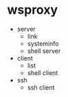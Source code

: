 # wsproxy

* server
  * link
  * systeminfo
  * shell server
* client
  * list
  * shell client
* ssh
  * ssh client